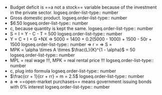 - Budget deficit is ==a not a stock== variable because of the investment in the private sector.
  logseq.order-list-type:: number
- Gross domestic product.
  logseq.order-list-type:: number
- $6.50
  logseq.order-list-type:: number
- c, because quantity is kept the same.
  logseq.order-list-type:: number
- S = I = Y - C - T = 500
  logseq.order-list-type:: number
- Y = C + I + G +NX => 5000 = 1400 + 0.2(5000 - 1000) + 1500 - 50r + 1500
  logseq.order-list-type:: number
  => r = 
  => S =
- MPK = \alpha \times A \times $\frac{L}{K}^{1 - \alpha}$ = 50
  logseq.order-list-type:: number
- MPL = real wage !!!, MPK = real rental price !!!
  logseq.order-list-type:: number
- c, plug into formula
  logseq.order-list-type:: number
- $\frac{cr + 1}{cr + rr} = m = 2.5$
  logseq.order-list-type:: number
- a => ==open-market purchases== means government issuing bonds with 0% interest
  logseq.order-list-type:: number